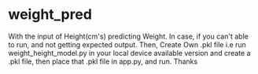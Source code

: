 # weight_pred
With the input of Height(cm's) predicting Weight. In case, if you can't able to run, and not getting expected output. Then, Create Own .pkl file i.e run weight_height_model.py in your local device available version and create a .pkl file, then place that .pkl file in app.py, and run. Thanks
